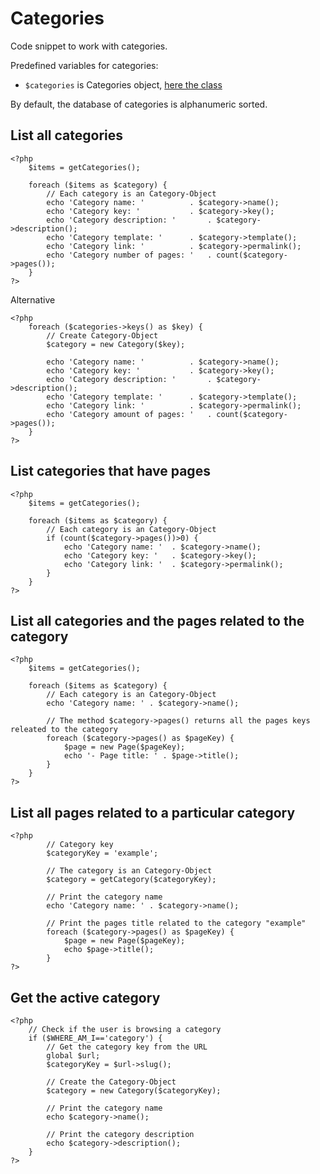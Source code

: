 # Categories
<!-- position: 5 -->

Code snippet to work with categories.

Predefined variables for categories:
- `$categories` is Categories object, [here the class](https://github.com/bludit/bludit/blob/master/bl-kernel/categories.class.php)

<div class="note">
By default, the database of categories is alphanumeric sorted.
</div>

<h2 id="list-all-categories">List all categories</h2>

```
<?php
	$items = getCategories();

	foreach ($items as $category) {
		// Each category is an Category-Object
		echo 'Category name: '			. $category->name();
		echo 'Category key: ' 			. $category->key();
		echo 'Category description: ' 		. $category->description();
		echo 'Category template: ' 		. $category->template();
		echo 'Category link: ' 			. $category->permalink();
		echo 'Category number of pages: ' 	. count($category->pages());
	}
?>
```

Alternative

```
<?php
	foreach ($categories->keys() as $key) {
		// Create Category-Object
		$category = new Category($key);

		echo 'Category name: '			. $category->name();
		echo 'Category key: ' 			. $category->key();
		echo 'Category description: ' 		. $category->description();
		echo 'Category template: ' 		. $category->template();
		echo 'Category link: ' 			. $category->permalink();
		echo 'Category amount of pages: ' 	. count($category->pages());
	}
?>
```

<h2 id="list-categories-that-have-pages">List categories that have pages</h2>

```
<?php
	$items = getCategories();

	foreach ($items as $category) {
		// Each category is an Category-Object
		if (count($category->pages())>0) {
			echo 'Category name: '	. $category->name();
			echo 'Category key: ' 	. $category->key();
			echo 'Category link: ' 	. $category->permalink();
		}
	}
?>
```

<h2 id="list-all-categories-and-pages">List all categories and the pages related to the category</h2>

```
<?php
	$items = getCategories();

	foreach ($items as $category) {
		// Each category is an Category-Object
		echo 'Category name: ' . $category->name();

		// The method $category->pages() returns all the pages keys releated to the category
		foreach ($category->pages() as $pageKey) {
			$page = new Page($pageKey);
			echo '- Page title: ' . $page->title();
		}
	}
?>
```

<h2 id="list-all-pages-related-to-a-particular-category">List all pages related to a particular category</h2>

```
<?php
        // Category key
        $categoryKey = 'example';

		// The category is an Category-Object
        $category = getCategory($categoryKey);

        // Print the category name
        echo 'Category name: ' . $category->name();

        // Print the pages title related to the category "example"
        foreach ($category->pages() as $pageKey) {
			$page = new Page($pageKey);
			echo $page->title();
        }
?>
```

<h2 id="get-the-active-category">Get the active category</h2>

```
<?php
	// Check if the user is browsing a category
	if ($WHERE_AM_I=='category') {
		// Get the category key from the URL
		global $url;
		$categoryKey = $url->slug();

		// Create the Category-Object
		$category = new Category($categoryKey);

		// Print the category name
		echo $category->name();

		// Print the category description
		echo $category->description();
	}
?>
```
